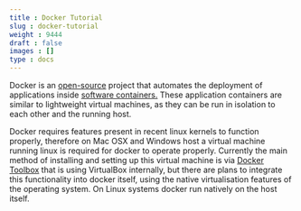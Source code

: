 ```yaml
---
title : Docker Tutorial
slug : docker-tutorial
weight : 9444
draft : false
images : []
type : docs
---
```


Docker is an [open-source][1] project that automates the deployment of applications inside [software containers.][2] These application containers are similar to lightweight virtual machines, as they can be run in isolation to each other and the running host.

Docker requires features present in recent linux kernels to function properly, therefore on Mac OSX and Windows host a virtual machine running linux is required for docker to operate properly. Currently the main method of installing and setting up this virtual machine is via [Docker Toolbox](https://www.docker.com/toolbox) that is using VirtualBox internally, but there are plans to integrate this functionality into docker itself, using the native virtualisation features of the operating system. On Linux systems docker run natively on the host itself.


  [1]: https://en.wikipedia.org/wiki/Open-source_software
  [2]: https://en.wikipedia.org/wiki/Operating-system-level_virtualization


